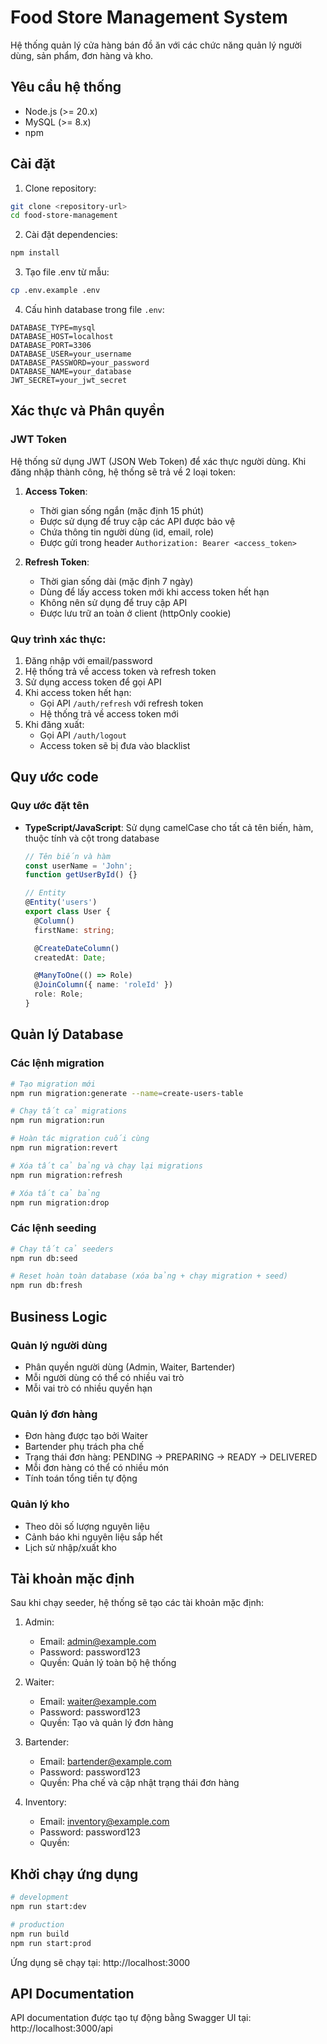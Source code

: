 # Food Store Management System

Hệ thống quản lý cửa hàng bán đồ ăn với các chức năng quản lý người dùng, sản phẩm, đơn hàng và kho.

## Yêu cầu hệ thống

- Node.js (>= 20.x)
- MySQL (>= 8.x)
- npm

## Cài đặt

1. Clone repository:

```bash
git clone <repository-url>
cd food-store-management
```

2. Cài đặt dependencies:

```bash
npm install
```

3. Tạo file .env từ mẫu:

```bash
cp .env.example .env
```

4. Cấu hình database trong file `.env`:

```env
DATABASE_TYPE=mysql
DATABASE_HOST=localhost
DATABASE_PORT=3306
DATABASE_USER=your_username
DATABASE_PASSWORD=your_password
DATABASE_NAME=your_database
JWT_SECRET=your_jwt_secret
```

## Xác thực và Phân quyền

### JWT Token

Hệ thống sử dụng JWT (JSON Web Token) để xác thực người dùng. Khi đăng nhập thành công, hệ thống sẽ trả về 2 loại token:

1. **Access Token**:

   - Thời gian sống ngắn (mặc định 15 phút)
   - Được sử dụng để truy cập các API được bảo vệ
   - Chứa thông tin người dùng (id, email, role)
   - Được gửi trong header `Authorization: Bearer <access_token>`

2. **Refresh Token**:
   - Thời gian sống dài (mặc định 7 ngày)
   - Dùng để lấy access token mới khi access token hết hạn
   - Không nên sử dụng để truy cập API
   - Được lưu trữ an toàn ở client (httpOnly cookie)

### Quy trình xác thực:

1. Đăng nhập với email/password
2. Hệ thống trả về access token và refresh token
3. Sử dụng access token để gọi API
4. Khi access token hết hạn:
   - Gọi API `/auth/refresh` với refresh token
   - Hệ thống trả về access token mới
5. Khi đăng xuất:
   - Gọi API `/auth/logout`
   - Access token sẽ bị đưa vào blacklist

## Quy ước code

### Quy ước đặt tên

- **TypeScript/JavaScript**: Sử dụng camelCase cho tất cả tên biến, hàm, thuộc tính và cột trong database

  ```typescript
  // Tên biến và hàm
  const userName = 'John';
  function getUserById() {}

  // Entity
  @Entity('users')
  export class User {
    @Column()
    firstName: string;

    @CreateDateColumn()
    createdAt: Date;

    @ManyToOne(() => Role)
    @JoinColumn({ name: 'roleId' })
    role: Role;
  }
  ```

## Quản lý Database

### Các lệnh migration

```bash
# Tạo migration mới
npm run migration:generate --name=create-users-table

# Chạy tất cả migrations
npm run migration:run

# Hoàn tác migration cuối cùng
npm run migration:revert

# Xóa tất cả bảng và chạy lại migrations
npm run migration:refresh

# Xóa tất cả bảng
npm run migration:drop
```

### Các lệnh seeding

```bash
# Chạy tất cả seeders
npm run db:seed

# Reset hoàn toàn database (xóa bảng + chạy migration + seed)
npm run db:fresh
```

## Business Logic

### Quản lý người dùng

- Phân quyền người dùng (Admin, Waiter, Bartender)
- Mỗi người dùng có thể có nhiều vai trò
- Mỗi vai trò có nhiều quyền hạn

### Quản lý đơn hàng

- Đơn hàng được tạo bởi Waiter
- Bartender phụ trách pha chế
- Trạng thái đơn hàng: PENDING -> PREPARING -> READY -> DELIVERED
- Mỗi đơn hàng có thể có nhiều món
- Tính toán tổng tiền tự động

### Quản lý kho

- Theo dõi số lượng nguyên liệu
- Cảnh báo khi nguyên liệu sắp hết
- Lịch sử nhập/xuất kho

## Tài khoản mặc định

Sau khi chạy seeder, hệ thống sẽ tạo các tài khoản mặc định:

1. Admin:

   - Email: admin@example.com
   - Password: password123
   - Quyền: Quản lý toàn bộ hệ thống

2. Waiter:

   - Email: waiter@example.com
   - Password: password123
   - Quyền: Tạo và quản lý đơn hàng

3. Bartender:

   - Email: bartender@example.com
   - Password: password123
   - Quyền: Pha chế và cập nhật trạng thái đơn hàng

4. Inventory:

   - Email: inventory@example.com
   - Password: password123
   - Quyền:

## Khởi chạy ứng dụng

```bash
# development
npm run start:dev

# production
npm run build
npm run start:prod
```

Ứng dụng sẽ chạy tại: http://localhost:3000

## API Documentation

API documentation được tạo tự động bằng Swagger UI tại: http://localhost:3000/api

